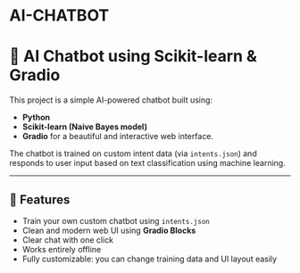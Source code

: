 # AI-CHATBOT
# 🤖 AI Chatbot using Scikit-learn & Gradio

This project is a simple AI-powered chatbot built using:
- **Python**
- **Scikit-learn (Naive Bayes model)**
- **Gradio** for a beautiful and interactive web interface.

The chatbot is trained on custom intent data (via `intents.json`) and responds to user input based on text classification using machine learning.

---

## 📌 Features

- Train your own custom chatbot using `intents.json`
- Clean and modern web UI using **Gradio Blocks**
- Clear chat with one click
- Works entirely offline
- Fully customizable: you can change training data and UI layout easily
